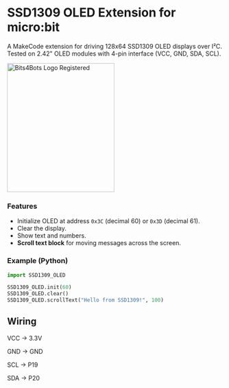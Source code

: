 # SSD1309 OLED Extension for micro:bit

A MakeCode extension for driving 128x64 SSD1309 OLED displays over I²C.  
Tested on 2.42" OLED modules with 4-pin interface (VCC, GND, SDA, SCL).

<img width="250" height="300" alt="Bits4Bots Logo Registered" src="https://github.com/user-attachments/assets/577b4089-4517-49e3-8555-a530e5e59694" />


### Features
- Initialize OLED at address `0x3C` (decimal 60) or `0x3D` (decimal 61).
- Clear the display.
- Show text and numbers.
- **Scroll text block** for moving messages across the screen.

### Example (Python)

```python
import SSD1309_OLED

SSD1309_OLED.init(60)
SSD1309_OLED.clear()
SSD1309_OLED.scrollText("Hello from SSD1309!", 100)
```
## Wiring

VCC → 3.3V

GND → GND

SCL → P19

SDA → P20

